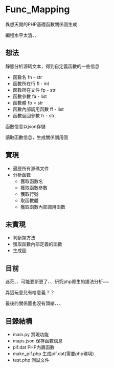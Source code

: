 # Func_Mapping
異想天開的PHP基礎函數關係圖生成

編程水平太渣、、

## 想法

靜態分析源碼文本，得到自定義函數的一些信息

- 函數名 fn - str
- 函數所在行 fl - int
- 函數所在文件 fp - str
- 函數參數 fa - list
- 函數體 fb = str
- 函數內部調用函數 ff - list
- 函數返回參數 fr - str

函數信息以json存儲

讀取函數信息，生成關係調用圖

## 實現

- 遍歷所有源碼文件
- 分析函數
    - 獲取函數名
    - 獲取函數參數
    - 獲取行號
    - 取函數體
    - 獲取函數內部調用函數

## 未實現

- 判斷類方法
- 獲取函數內部定義的函數
- 生成圖

## 目前

迷茫、、可能要斷更了、、研究php原生的語法分析~~

弄這玩意兒有啥意義？？

最後的關係圖也沒有頭緒、、、

## 目錄結構

- main.py 實現功能
- maps.json 保存函數信息
- pif.dat PHP內置函數
- make_pif.php 生成pif.dat(需要php環境)
- test.php 測試文件